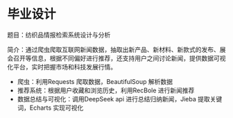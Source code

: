 # 毕业设计

题目：纺织品情报检索系统设计与分析

简介：通过爬虫爬取互联网新闻数据，抽取出新产品、新材料、新款式的发布、展会召开等信息，根据不同偏好进行推荐，还支持用户之间讨论新闻，提供数据可视化平台，实时把握市场和科技发展行情。

- 爬虫：利用Requests 爬取数据，BeautifulSoup 解析数据
- 推荐系统：根据用户收藏和浏览历史，利用RecBole 进行新闻推荐
- 数据总结与可视化：调用DeepSeek api 进行总结归纳新闻，Jieba 提取关键词，Echarts 实现可视化
